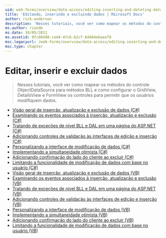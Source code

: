 ```yaml
---
uid: web-forms/overview/data-access/editing-inserting-and-deleting-data/index
title: 'Editando, inserindo e excluindo dados | Microsoft Docs'
author: rick-anderson
description: 'Nesses tutoriais, você ver como mapear os métodos do controle ObjectDataSource para métodos BLL e como configurar o GridView, DetailsView e FormView co...'
ms.author: riande
ms.date: 10/05/2011
ms.assetid: 9fc60498-ced4-47c6-b2cf-8d464e6aeef8
msc.legacyurl: /web-forms/overview/data-access/editing-inserting-and-deleting-data
msc.type: chapter
---
```

<a name="editing-inserting-and-deleting-data"></a>Editar, inserir e excluir dados
====================
> Nesses tutoriais, você ver como mapear os métodos do controle ObjectDataSource para métodos BLL e como configurar o GridView, DetailsView e FormView os controles para permitir que os usuários modifiquem dados.


- [Visão geral de inserção, atualização e exclusão de dados (C#)](an-overview-of-inserting-updating-and-deleting-data-cs.md)
- [Examinando os eventos associados à inserção, atualização e exclusão (C#)](examining-the-events-associated-with-inserting-updating-and-deleting-cs.md)
- [Tratando de exceções de nível BLL e DAL em uma página do ASP.NET (C#)](handling-bll-and-dal-level-exceptions-in-an-asp-net-page-cs.md)
- [Adicionando controles de validação às interfaces de edição e inserção (C#)](adding-validation-controls-to-the-editing-and-inserting-interfaces-cs.md)
- [Personalizando a interface de modificação de dados (C#)](customizing-the-data-modification-interface-cs.md)
- [Implementando a simultaneidade otimista (C#)](implementing-optimistic-concurrency-cs.md)
- [Adicionando confirmação do lado do cliente ao excluir (C#)](adding-client-side-confirmation-when-deleting-cs.md)
- [Limitando a funcionalidade de modificação de dados com base no usuário (C#)](limiting-data-modification-functionality-based-on-the-user-cs.md)
- [Visão geral de inserção, atualização e exclusão de dados (VB)](an-overview-of-inserting-updating-and-deleting-data-vb.md)
- [Examinando os eventos associados à inserção, atualização e exclusão (VB)](examining-the-events-associated-with-inserting-updating-and-deleting-vb.md)
- [Tratando de exceções de nível BLL e DAL em uma página do ASP.NET (VB)](handling-bll-and-dal-level-exceptions-in-an-asp-net-page-vb.md)
- [Adicionando controles de validação às interfaces de edição e inserção (VB)](adding-validation-controls-to-the-editing-and-inserting-interfaces-vb.md)
- [Personalizando a interface de modificação de dados (VB)](customizing-the-data-modification-interface-vb.md)
- [Implementando a simultaneidade otimista (VB)](implementing-optimistic-concurrency-vb.md)
- [Adicionando confirmação do lado do cliente ao excluir (VB)](adding-client-side-confirmation-when-deleting-vb.md)
- [Limitando a funcionalidade de modificação de dados com base no usuário (VB)](limiting-data-modification-functionality-based-on-the-user-vb.md)
